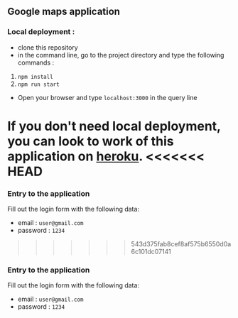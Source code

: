 ## Google maps application
### Local deployment :
* clone this repository
* in the command line, go to the project directory and type the following commands :
1. `npm install`
2. `npm run start`
* Open your browser and type `localhost:3000` in the query line

If you don't need local deployment, you can look to work of this application on [heroku](https://google-maps-app1.herokuapp.com/).
<<<<<<< HEAD
=======

### Entry to the application
Fill out the login form with the following data:
* email : `user@gmail.com`
* password : `1234`
>>>>>>> 543d375fab8cef8af575b6550d0a6c101dc07141

### Entry to the application
Fill out the login form with the following data:
* email : `user@gmail.com`
* password : `1234`
